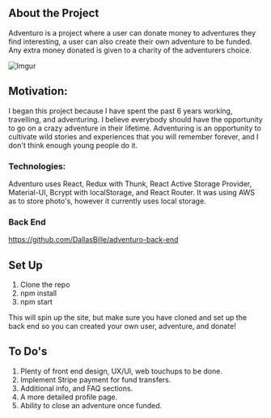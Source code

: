 ## About the Project

Adventuro is a project where a user can donate money to adventures they find interesting, a user can also create their own adventure to be funded. Any extra money donated is given to a charity of the adventurers choice.

![Imgur](https://i.imgur.com/1IuaWEo.png)

## Motivation:

I began this project because I have spent the past 6 years working, travelling, and adventuring. I believe everybody should have the opportunity to go on a crazy adventure in their lifetime. Adventuring is an opportunity to cultivate wild stories and experiences that you will remember forever, and I don't think enough young people do it.

### Technologies:

Adventuro uses React, Redux with Thunk, React Active Storage Provider, Material-UI, Bcrypt with localStorage, and React Router. It was using AWS as to store photo's, however it currently uses local storage.

### Back End

https://github.com/DallasBille/adventuro-back-end

## Set Up

1. Clone the repo
2. npm install
3. npm start

This will spin up the site, but make sure you have cloned and set up the back end so you can created your own user, adventure, and donate!

## To Do's

1. Plenty of front end design, UX/UI, web touchups to be done.
2. Implement Stripe payment for fund transfers.
3. Additional info, and FAQ sections.
4. A more detailed profile page.
5. Ability to close an adventure once funded.
